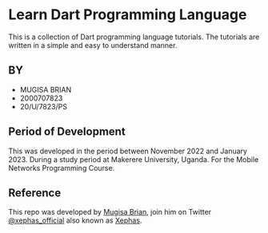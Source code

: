 # Learn Dart Programming Language

This is a collection of Dart programming language tutorials. The tutorials are written in a simple and easy to understand manner.

## BY

- MUGISA BRIAN
- 2000707823
- 20/U/7823/PS

## Period of Development

This was developed in the period between November 2022 and January 2023. During a study period at Makerere University, Uganda. For the Mobile Networks Programming Course.

## Reference

This repo was developed by [Mugisa Brian](https://twitter.com/xephas_official), join him on Twitter [@xephas_official](https://twitter.com/xephas_official) also known as [Xephas](https://twitter.com/xephas_official).
